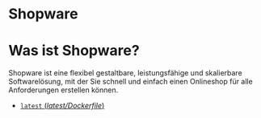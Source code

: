 # Shopware
Was ist Shopware?
=================

Shopware ist eine flexibel gestaltbare, leistungsfähige und skalierbare Softwarelösung, mit der Sie schnell und einfach einen Onlineshop für alle Anforderungen erstellen können.
 - [`latest` (*latest/Dockerfile*)](https://github.com/kurthuwig/docker-shopware/blob/master/Dockerfile)
